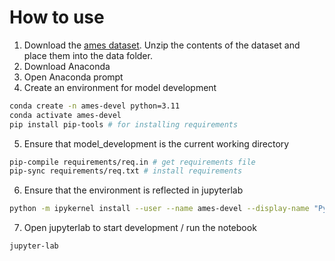 # How to use

1) Download the [ames dataset](https://www.kaggle.com/competitions/house-prices-advanced-regression-techniques/data). Unzip the contents of the dataset and place them into the data folder.
2) Download Anaconda 
3) Open Anaconda prompt
4) Create an environment for model development
```bash 
conda create -n ames-devel python=3.11
conda activate ames-devel
pip install pip-tools # for installing requirements
```
5) Ensure that model_development is the current working directory
```bash
pip-compile requirements/req.in # get requirements file
pip-sync requirements/req.txt # install requirements
```
6) Ensure that the environment is reflected in jupyterlab
```bash
python -m ipykernel install --user --name ames-devel --display-name "Python (ames-devel)"
```
7) Open jupyterlab to start development / run the notebook
```bash 
jupyter-lab
```